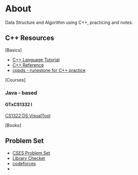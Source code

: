# About
Data Structure and Algorithm using C++, practicing and notes.



## C++ Resources
[Basics]
- [C++ Language Tutorial](http://www.cplusplus.com/doc/tutorial/)
- [C++ Reference](http://www.cplusplus.com/reference/)
- [cppds - runestone for C++ practice](https://runestone.academy/ns/books/published/cppds/index.html)


[Courses]

### Java - based
#### GTxCS1332 I
[CS1322 DS VisualTool](https://csvistool.com/)

[Books]


## Problem Set
- [CSES Problem Set](https://cses.fi/problemset/list/)
- [Library Checker](https://judge.yosupo.jp/)
- [codeforces](http://cfrp.azurewebsites.net/)
- 